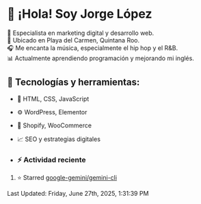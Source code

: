 # 👋 ¡Hola! Soy Jorge López  

🚀 Especialista en marketing digital y desarrollo web.  
📍 Ubicado en Playa del Carmen, Quintana Roo.  
🎧 Me encanta la música, especialmente el hip hop y el R&B.  
📊 Actualmente aprendiendo programación y mejorando mi inglés.  

## 🌟 Tecnologías y herramientas:
- 📌 HTML, CSS, JavaScript
- ⚙️ WordPress, Elementor
- 🛒 Shopify, WooCommerce
- 📈 SEO y estrategias digitales

- ### :zap: Actividad reciente
<!--RECENT_ACTIVITY:start-->
1. ⭐ Starred [google-gemini/gemini-cli](https://github.com/google-gemini/gemini-cli)
<!--RECENT_ACTIVITY:end-->
<!--RECENT_ACTIVITY:last_update-->
Last Updated: Friday, June 27th, 2025, 1:31:39 PM
<!--RECENT_ACTIVITY:last_update_end-->
